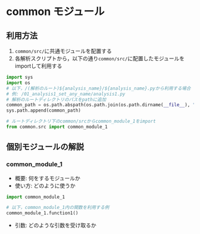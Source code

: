 # common モジュール

## 利用方法

1. `common/src/`に共通モジュールを配置する
1. 各解析スクリプトから，以下の通り`common/src/`に配置したモジュールをimportして利用する

```python
import sys
import os
# 以下，/(解析のルート)${analysis_name}/${analysis_name}.pyから利用する場合
# 例: /01_analysis1_set_any_name/analysis1.py
# 解析のルートディレクトリのパスをpathに追加
common_path = os.path.abspath(os.path.join(os.path.dirname(__file__), ".."))
sys.path.append(common_path)

# ルートディレクトリ下のcommon/srcからcommon_module_1をimport
from common.src import common_module_1
```

## 個別モジュールの解説

### common_module_1

* 概要: 何をするモジュールか
* 使い方: どのように使うか

```python
import common_module_1

# 以下，common_module_1内の関数を利用する例
common_module_1.function1()
```

* 引数: どのような引数を受け取るか
